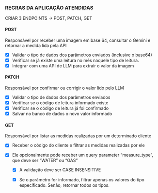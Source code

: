 ### REGRAS DA APLICAÇÃO ATENDIDAS

CRIAR 3 ENDPOINTS -> POST, PATCH, GET

#### POST

Responsável por receber uma imagem em base 64, consultar o Gemini e retornar a
medida lida pela API

- [X] Validar o tipo de dados dos parâmetros enviados (inclusive o base64)
- [X] Verificar se já existe uma leitura no mês naquele tipo de leitura.
- [X] Integrar com uma API de LLM para extrair o valor da imagem

#### PATCH

Responsável por confirmar ou corrigir o valor lido pelo LLM

- [X] Validar o tipo de dados dos parâmetros enviados
- [X] Verificar se o código de leitura informado existe
- [X] Verificar se o código de leitura já foi confirmado
- [X] Salvar no banco de dados o novo valor informado

#### GET

Responsável por listar as medidas realizadas por um determinado cliente

-  [X] Receber o código do cliente e filtrar as medidas realizadas por ele
-  [X] Ele opcionalmente pode receber um query parameter “measure_type”, que
      deve ser “WATER” ou “GAS”

  - [X] A validação deve ser CASE INSENSITIVE

  - [X] Se o parâmetro for informado, filtrar apenas os valores do tipo
        especificado. Senão, retornar todos os tipos.
